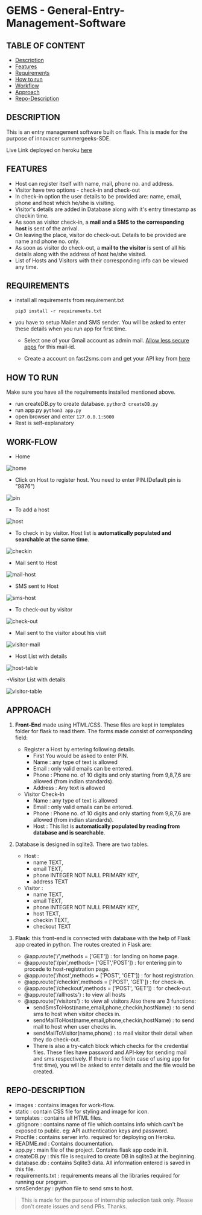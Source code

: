 # GEMS - General-Entry-Management-Software

## TABLE OF CONTENT
+ [Description](#description)
+ [Features](#description)
+ [Requirements](#requirements)
+ [How to run](#how-to-run)
+ [Workflow](#workflow)
+ [Approach](#approach)
+ [Repo-Description](#repo-description)
	

## DESCRIPTION
This is an entry management software built on flask. This is made for the purpose of innovacer summergeeks-SDE.

Live Link deployed on heroku [here](https://ems-shellkore.herokuapp.com)

## FEATURES
+ Host can register itself with name, mail, phone no. and address.
+ Visitor have two options - check-in and check-out
+ In check-in option the user details to be provided are: name, email, phone and host which he/she is visiting.
+ Visitor's details are added in Database along with it's entry timestamp as checkin time.
+ As soon as visitor check-in, a **mail and a SMS to the corresponding host** is sent of the arrival.
+ On leaving the place, visitor do check-out. Details to be provided are name and phone no. only.
+ As soon as visitor do check-out, a **mail to the visitor** is sent of all his details along with the address of host he/she visited.
+ List of Hosts and Visitors with their corresponding info can be viewed any time.

## REQUIREMENTS
+ install all requirements from requirement.txt

	`pip3 install -r requirements.txt`
+ you have to setup Mailer and SMS sender. You will be asked to enter these details when you run app for first time.

	+ Select one of your Gmail account as admin mail. [Allow less secure apps](https://devanswers.co/allow-less-secure-apps-access-gmail-account/) for this mail-id.

	+ Create a account on fast2sms.com and get your API key from [here](https://www.fast2sms.com/dashboard/dev-api)


## HOW TO RUN

Make sure you have all the requirements installed mentioned above.

+ run createDB.py to create database.
  `python3 createDB.py`
+ run app.py
  `python3 app.py`
+ open browser and enter `127.0.0.1:5000`
+ Rest is self-explanatory

## WORK-FLOW

+ Home

![home](images/home.png)

+ Click on Host to register host. You need to enter PIN.(Default pin is "9876")

![pin](images/pin.png)

+ To add a host

![host](images/host-register.png)

+ To check in by visitor. Host list is **automatically populated and searchable at the same time**.

![checkin](images/checkin.png)
	

+ Mail sent to Host

![mail-host](images/host-mail.png)

+ SMS sent to Host

![sms-host](images/sms.png)

+ To check-out by visitor

![check-out](images/checkout.png)

+ Mail sent to the visitor about his visit

![visitor-mail](images/visitor-mail.png)

+ Host List with details

![host-table](images/host-table.png)

+Visitor List with details

![visitor-table](images/visitor-table.png)

## APPROACH

1. **Front-End** made using HTML/CSS. These files are kept in templates folder for flask to read them. The forms made consist of corresponding field:
	+ Register a Host by entering following details.
		+ First You would be asked to enter PIN.
		+ Name : any type of text is allowed
		+ Email : only valid emails can be entered.
		+ Phone : Phone no. of 10 digits and only starting from 9,8,7,6 are allowed (from indian standards).
		+ Address : Any text is allowed
	+ Visitor Check-In
		+ Name : any type of text is allowed
		+ Email : only valid emails can be entered.
		+ Phone : Phone no. of 10 digits and only starting from 9,8,7,6 are allowed (from indian standards).
		+ Host : This list is **automatically populated by reading from database and is searchable**.
	
1. Database is designed in sqlite3. There are two tables.
	+ Host : 
		+ name TEXT,
		+ email TEXT, 
		+ phone INTEGER NOT NULL PRIMARY KEY,
		+ address TEXT
	+ Visitor :
		+ name TEXT, 
		+ email TEXT, 
		+ phone INTEGER NOT NULL PRIMARY KEY, 
		+ host TEXT,
		+ checkin TEXT, 
		+ checkout TEXT

1. **Flask**: this front-end is connected with database with the help of Flask app created in python. The routes created in Flask are:
	+ @app.route('/',methods = ['GET']) : for landing on home page.
	+ @app.route('/pin',methods= ['GET','POST']) : for entering pin to procede to host-registration page.
	+ @app.route('/host',methods = ['POST', 'GET']) : for host registration.
	+ @app.route('/checkin',methods = ['POST', 'GET']) : for check-in.
	+ @app.route('/checkout',methods = ['POST', 'GET']) : for check-out.
	+ @app.route('/allhosts') : to view all hosts
	+ @app.route('/visitors') : to view all visitors
	Also there are 3 functions:
		+ sendSmsToHost(name,email,phone,checkin,hostName) : to send sms to host when visitor checks in.
		+ sendMailToHost(name,email,phone,checkin,hostName) : to send mail to host when user checks in.
		+ sendMailToVisitor(name,phone) : to mail visitor their detail when they do check-out.
		+ There is also a try-catch block which checks for the credential files. These files have password and API-key for sending mail and sms respectively. If there is no file(in case of using app for first time), you will be asked to enter details and the file would be created.

## REPO-DESCRIPTION
+ images : contains images for work-flow.
+ static : contain CSS file for styling and image for icon.
+ templates : contains all HTML files.
+ .gitignore : contains name of file which contains info which can't be exposed to public. eg: API authentication keys and password.
+ Procfile : contains server info. required for deploying on Heroku.
+ README.md : Contains documentation.
+ app.py : main file of the project. Contains flask app code in it.
+ createDB.py : this file is required to create DB in sqlite3 at the beginning.
+ database.db : contains Sqlite3 data. All information entered is saved in this file.
+ requirements.txt : requirements means all the libraries required for running our program.
+ smsSender.py : python file to send sms to host.

>This is made for the purpose of internship selection task only. Please don't create issues and send PRs. Thanks.
